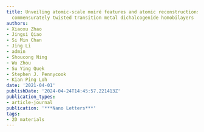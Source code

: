 ```yaml
---
title: Unveiling atomic-scale moiré features and atomic reconstructions in high-angle
  commensurately twisted transition metal dichalcogenide homobilayers
authors:
- Xiaoxu Zhao
- Jingsi Qiao
- Si Min Chan
- Jing Li
- admin
- Shoucong Ning
- Wu Zhou
- Su Ying Quek
- Stephen J. Pennycook
- Kian Ping Loh
date: '2021-04-01'
publishDate: '2024-04-24T14:45:57.221413Z'
publication_types:
- article-journal
publication: '***Nano Letters***'
tags:
- 2D materials
---
```

